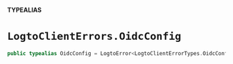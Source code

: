 **TYPEALIAS**

# `LogtoClientErrors.OidcConfig`

```swift
public typealias OidcConfig = LogtoError<LogtoClientErrorTypes.OidcConfig>
```
